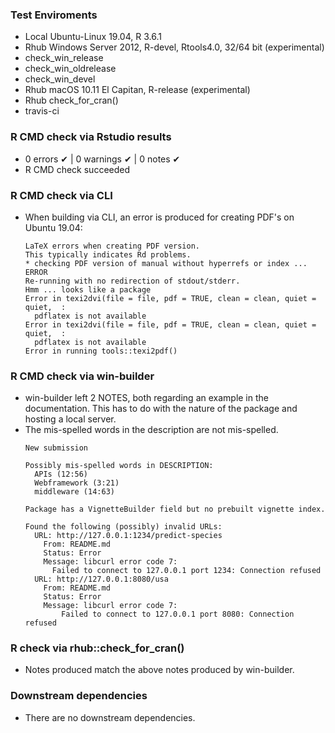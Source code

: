 ### Test Enviroments
* Local Ubuntu-Linux 19.04, R 3.6.1
* Rhub Windows Server 2012, R-devel, Rtools4.0, 32/64 bit (experimental)
* check_win_release
* check_win_oldrelease 
* check_win_devel
* Rhub macOS 10.11 El Capitan, R-release (experimental)
* Rhub check_for_cran()
* travis-ci

### R CMD check via Rstudio results 
* 0 errors ✔ | 0 warnings ✔ | 0 notes ✔
* R CMD check succeeded

### R CMD check via CLI 
* When building via CLI, an error is produced for creating PDF's on Ubuntu 19.04:
  ```
  LaTeX errors when creating PDF version.
  This typically indicates Rd problems.
  * checking PDF version of manual without hyperrefs or index ... ERROR
  Re-running with no redirection of stdout/stderr.
  Hmm ... looks like a package
  Error in texi2dvi(file = file, pdf = TRUE, clean = clean, quiet = quiet,  :
    pdflatex is not available
  Error in texi2dvi(file = file, pdf = TRUE, clean = clean, quiet = quiet,  :
    pdflatex is not available
  Error in running tools::texi2pdf()
  ```

### R CMD check via win-builder
* win-builder left 2 NOTES, both regarding an example in the documentation. 
  This has to do with the nature of the package and hosting a local server. 
* The mis-spelled words in the description are not mis-spelled. 
  ```
  New submission
  
  Possibly mis-spelled words in DESCRIPTION:
    APIs (12:56)
    Webframework (3:21)
    middleware (14:63)

  Package has a VignetteBuilder field but no prebuilt vignette index.

  Found the following (possibly) invalid URLs:
    URL: http://127.0.0.1:1234/predict-species
      From: README.md
      Status: Error
      Message: libcurl error code 7:
      	Failed to connect to 127.0.0.1 port 1234: Connection refused
    URL: http://127.0.0.1:8080/usa
      From: README.md
      Status: Error
      Message: libcurl error code 7:
      	  Failed to connect to 127.0.0.1 port 8080: Connection refused
    ```
### R check via rhub::check_for_cran()
* Notes produced match the above notes produced by win-builder.

### Downstream dependencies 
* There are no downstream dependencies. 
